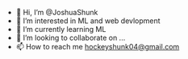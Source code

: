 - 👋 Hi, I’m @JoshuaShunk
- 👀 I’m interested in ML and web devlopment
- 🌱 I’m currently learning ML
- 💞️ I’m looking to collaborate on ...
- 📫 How to reach me hockeyshunk04@gmail.com

<!---
JoshuaShunk/JoshuaShunk is a ✨ special ✨ repository because its `README.md` (this file) appears on your GitHub profile.
You can click the Preview link to take a look at your changes.
--->

